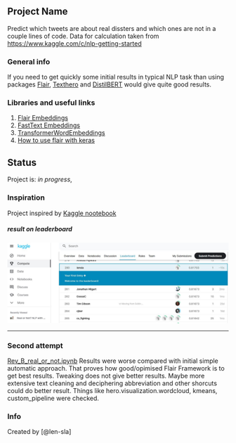 ## Project Name
Predict which tweets are about real dissters and which ones are not in a couple lines of code.
Data for calculation taken from https://www.kaggle.com/c/nlp-getting-started



### General info
If you need to get quickly some initial results in typical NLP task 
than using packages [Flair](https://github.com/flairNLP/flair), [Texthero](https://texthero.org/) and [DistilBERT](https://huggingface.co/transformers/model_doc/distilbert.html) would give quite good results.




### Libraries and useful links


1. [Flair Embeddings](https://github.com/flairNLP/flair/blob/master/resources/docs/embeddings/FLAIR_EMBEDDINGS.md)
2. [FastText Embeddings](https://github.com/flairNLP/flair/blob/master/resources/docs/embeddings/FASTTEXT_EMBEDDINGS.md)
3. [TransformerWordEmbeddings](https://github.com/flairNLP/flair/blob/master/resources/docs/embeddings/TRANSFORMER_EMBEDDINGS.md)
4. [How to use flair with keras](https://lekonard.github.io/blog/how-to-use-flair-with-keras/)




## Status
Project is: _in progress_, 

### Inspiration

 Project inspired by
 [Kaggle nootebook](https://www.kaggle.com/vbmokin/nlp-eda-bag-of-words-tf-idf-glove-bert)

##### _result on leaderboard_ 
![###  ](real-or-not.JPG)

---



### Second attempt
[Rev_B_real_or_not.ipynb](Rev_B_real_or_not.ipynb)
Results were worse compared with initial simple automatic approach. That proves how good/opimised Flair Framework is to get best results.
Tweaking does not give better results. Maybe more  extensive text cleaning and deciphering abbreviation and other shorcuts could do better result.
Things like hero.visualization.wordcloud, kmeans, custom_pipeline were checked. 


### Info
Created by [@len-sla]


